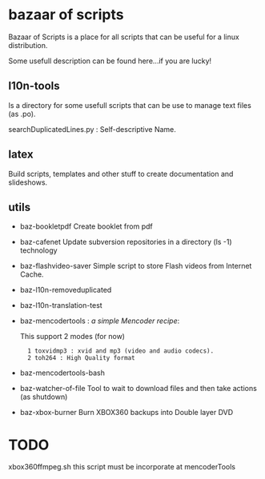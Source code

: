 bazaar of scripts
===================

Bazaar of Scripts is a place for all scripts that can be useful for
a linux distribution.

Some usefull description can be found here...if you are lucky!


l10n-tools
----------

Is a directory for some usefull scripts that can be use to 
manage text files (as .po).
	
  searchDuplicatedLines.py :  Self-descriptive Name.
	
	
latex
-----
Build scripts, templates and other stuff to create documentation
and slideshows.
	
	
utils
-----

* baz-bookletpdf
	Create booklet from pdf 
* baz-cafenet
	Update subversion repositories in a directory (ls -1) technology
* baz-flashvideo-saver
	Simple script to store Flash videos from Internet Cache.
* baz-l10n-removeduplicated
* baz-l10n-translation-test
* baz-mencodertools : _a simple Mencoder recipe_:

	This support 2 modes (for now)

		1 toxvidmp3 : xvid and mp3 (video and audio codecs).
		2 toh264 : High Quality format

* baz-mencodertools-bash
* baz-watcher-of-file
	Tool to wait to download files and then take actions (as shutdown)
* baz-xbox-burner
	Burn XBOX360 backups into Double layer DVD


TODO
===================

xbox360ffmpeg.sh
	this script must be incorporate at mencoderTools
	
